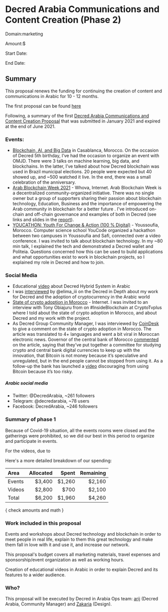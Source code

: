 # Decred Arabia Communications and Content Creation (Phase 2)

Domain:marketing

Amount:$

Start Date: 

End Date: 

## Summary

This proposal renews the funding for continuing the creation of content and communications in Arabic for 10 - 12 months.

The first proposal can be found [here](https://proposals-archive.decred.org/proposals/d0c32d5)

Following, a summary of the first [Decred Arabia Communications and Content Creation Proposal](https://proposals-archive.decred.org/proposals/d0c32d5) that was submitted in January 2021 and expired at the end of June 2021.

### Events:

* [Blockchain, AI, and Big Data](https://github.com/decredcommunity/events/blob/master/index/20210206.1.yml) in Casablanca, Morocco. On the occasion of Decred 5th birthday, I’ve had the occasion to organize an event with OMJD. There were 3 talks on machine learning, big data, and blockchains. In the latter, I’ve talked about how Decred blockchain was used in Brazil municipal elections. 20 people were expected but 40 showed up, and ~500 watched it live. In the end, there was a small celebration of the anniversary.
* [Arab Blockchain Week 2021](https://github.com/decredcommunity/events/blob/master/index/20210612.1.yml) - Whova, Internet. Arab Blockchain Week is a decentralized community-organized initiative. There was no single owner but a group of supporters sharing their passion about blockchain technology, Education, Business and the importance of empowering the Arab community in blockchain for a better future . I've introduced on-chain and off-chain governance and examples of both in Decred (see links and slides in the [report](https://decredcommunity.github.io/events/index/20210612.1)).
* [YOUCATHON: Youth For Change & Action (100 % Digital)](https://github.com/decredcommunity/events/blob/master/index/20210710.1.yml) - Youssoufia, Morocco. Computer science school YouCode organized a hackathon between two campuses in Youssoufia and Safi, connected over a video conference. I was invited to talk about blockchain technology. In my ~80 min talk, I explained the tech and demonstrated a Decred wallet and Politeia. Questions concerned how this can be used to build applications and what opportunities exist to work in blockchain projects, so I explained my role in Decred and how to join.

### Social Media

* Educational [video](https://youtu.be/k6xXL_ttSDI) about Decred Hybrid System in Arabic
* I was [interviewed](https://youtu.be/hUXk1GWhE-0) by @elima\_iii on the Decred in Depth about my work for Decred and the adoption of cryptocurrency in the Arabic world
* [State of crypto adoption in Morocco](https://decredcommunity.github.io/events/index/20210315.1) - Internet. I was invited to an interview with Tony Obiajuru from on #InsideBlockchain at CryptoTvplus where I told about the state of crypto adoption in Morocco, and about Decred and my work with the project.
* As Decred Group Community Manager, I was interviewed by [CoinDesk](https://www.coindesk.com/crypto-is-banned-in-morocco-but-bitcoin-purchases-are-soaring) to give a comment on the state of crypto adoption in Morocco. The article was translated to 4+ languages and went a bit viral in Moroccan electronic news. Governor of the central bank of Morocco [commented](https://youtu.be/yWLNOlKbhtc) on the article, saying that they’ve put together a committee for studying crypto and central bank digital currencies to keep up with the innovation, that Bitcoin is not money because it’s speculative and unregulated, but in the end people cannot be stopped from using it. As a follow-up the bank has launched a [video](https://youtu.be/38N24GrUTxY) discouraging from using Bitcoin because it’s too risky.

##### Arabic social media

* Twitter: @DecredArabia, ~261 followers
* Telegram: @decredarabia, ~78 users
* Facebook: DecredArabia, ~246 followers

### Summary of phase 1

Because of Covid-19 situation, all the events rooms were closed and the gatherings were prohibited, so we did our best in this period to organize and participate in events.

For the videos, due to 

Here's a more detailed breakdown of our spending:

| Area    | Allocated | Spent  | Remaining |
|:--------|----------:|-------:|----------:|
| Events  |    $3,400 | $1,260 |    $2,160 |
| Videos  |    $2,800 |   $700 |    $2,100 |
| Total   |    $6,200 | $1,960 |    $4,260 |

{ check amounts and math }

### Work included in this proposal

Events and workshops about Decred technology and blockchain in order to meet people in real life, explain to them this great technology and make them fall in love with it and use it, and increase our network.

This proposal's budget covers all marketing materials, travel expenses and sponsorship/event organization as well as working hours.

Creation of educational videos in Arabic in order to explain Decred and its features to a wider audience.

### Who?

This proposal will be executed by Decred in Arabia Ops team: [arij](https://twitter.com/in_insaf) (Decred Arabia, Community Manager) and [Zakaria](https://twitter.com/aithzakaria1) (Design).

